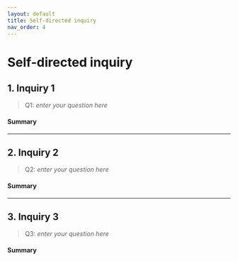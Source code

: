 ```yaml
---
layout: default
title: Self-directed inquiry
nav_order: 4
---
```


# Self-directed inquiry

## 1. Inquiry 1

> Q1: *enter your question here*

<!-- Paste your embed code for your figure below-->

#### Summary
<!-- Write a 2-sentence summary of the trends shown in the figure embedded above-->


---

## 2. Inquiry 2

> Q2: *enter your question here*

<!-- Paste your embed code for your figure below-->

#### Summary
<!-- Write a 2-sentence summary of the trends shown in the figure embedded above-->


---


## 3. Inquiry 3

> Q3: *enter your question here*

<!-- Paste your embed code for your figure below-->

#### Summary
<!-- Write a 2-sentence summary of the trends shown in the figure embedded above-->